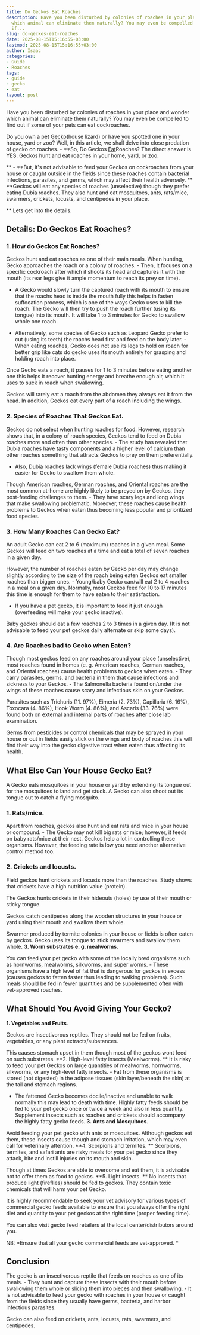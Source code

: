 ```yaml
---
title: Do Geckos Eat Roaches
description: Have you been disturbed by colonies of roaches in your place and wonder
  which animal can eliminate them naturally? You may even be compelled to find out
  if...
slug: do-geckos-eat-roaches
date: 2025-08-15T15:16:55+03:00
lastmod: 2025-08-15T15:16:55+03:00
author: Isaac
categories:
- Guide
- Roaches
tags:
- guide
- gecko
- eat
layout: post
---
```

Have you been disturbed by colonies of roaches in your place and wonder which animal can eliminate them naturally? You may even be compelled to find out if some of your pets can eat cockroaches.

Do you own a pet [Gecko](https://pestpolicy.com/do-geckos-eat-bed-bugs/)(house lizard) or have you spotted one in your house, yard or zoo? Well, in this article, we shall delve into close predation of gecko on roaches. - **So, Do Geckos [Eat](https://pestpolicy.com/do-cats-eat-lizards/)Roaches? The direct answer is YES. Geckos hunt and eat roaches in your home, yard, or zoo.

** - **But, it's not advisable to feed your Geckos on cockroaches from your house or caught outside in the fields since these roaches contain bacterial infections, parasites, and germs, which may affect their health adversely. ** **Geckos will eat any species of roaches (unselective) though they prefer eating Dubia roaches. They also hunt and eat mosquitoes, ants, rats/mice, swarmers, crickets, locusts, and centipedes in your place.

** Lets get into the details.

##  Details: Do Geckos Eat Roaches?

###  1. How do Geckos Eat Roaches?

Geckos hunt and eat roaches as one of their main meals. When hunting, Gecko approaches the roach or a colony of roaches. - Then, it focuses on a specific cockroach after which it shoots its head and captures it with the mouth (its rear legs give it ample momentum to reach its prey on time).

- A Gecko would slowly turn the captured roach with its mouth to ensure that the roachs head is inside the mouth fully this helps in fasten suffocation process, which is one of the ways Gecko uses to kill the roach. The Gecko will then try to push the roach further (using its tongue) into its mouth. It will take 1 to 3 minutes for Gecko to swallow whole one roach.

- Alternatively, some species of Gecko such as Leopard Gecko prefer to cut (using its teeth) the roachs head first and feed on the body later. - When eating roaches, Gecko does not use its legs to hold on roach for better grip like cats do gecko uses its mouth entirely for grasping and holding roach into place.

Once Gecko eats a roach, it pauses for 1 to 3 minutes before eating another one this helps it recover hunting energy and breathe enough air, which it uses to suck in roach when swallowing.

Geckos will rarely eat a roach from the abdomen they always eat it from the head. In addition, Geckos eat every part of a roach including the wings.

###  2. Species of Roaches That Geckos Eat.

Geckos do not select when hunting roaches for food. However, research shows that, in a colony of roach species, Geckos tend to feed on Dubia roaches more and often than other species. - The study has revealed that Dubia roaches have tasty components and a higher level of calcium than other roaches something that attracts Geckos to prey on them preferentially.

- Also, Dubia roaches lack wings (female Dubia roaches) thus making it easier for Gecko to swallow them whole.

Though American roaches, German roaches, and Oriental roaches are the most common at-home are highly likely to be preyed on by Geckos, they post-feeding challenges to them. - They have scary legs and long wings that make swallowing problematic. Moreover, these roaches cause health problems to Geckos when eaten thus becoming less popular and prioritized food species.

###  3. How Many Roaches Can Gecko Eat?

An adult Gecko can eat 2 to 6 (maximum) roaches in a given meal. Some Geckos will feed on two roaches at a time and eat a total of seven roaches in a given day.

However, the number of roaches eaten by Gecko per day may change slightly according to the size of the roach being eaten Geckos eat smaller roaches than bigger ones. - Young/baby Gecko can/will eat 2 to 4 roaches in a meal on a given day. Normally, most Geckos feed for 10 to 17 minutes this time is enough for them to have eaten to their satisfaction.

- If you have a pet gecko, it is important to feed it just enough (overfeeding will make your gecko inactive).

Baby geckos should eat a few roaches 2 to 3 times in a given day. (It is not advisable to feed your pet geckos daily alternate or skip some days).

###  4. Are Roaches bad to Gecko when Eaten?

Though most geckos feed on any roaches around your place (unselective), most roaches found in homes (e. g. American roaches, German roaches, and Oriental roaches) cause health problems to geckos when eaten. - They carry parasites, germs, and bacteria in them that cause infections and sickness to your Geckos. - The Salmonella bacteria found on/under the wings of these roaches cause scary and infectious skin on your Geckos.

Parasites such as Trichuris (11. 97%), Eimeria (2. 73%), Capillaria (6. 16%), Toxocara (4. 86%), Hook Worm (4. 86%), and Ascaris (33. 76%) were found both on external and internal parts of roaches after close lab examination.

Germs from pesticides or control chemicals that may be sprayed in your house or out in fields easily stick on the wings and body of roaches this will find their way into the gecko digestive tract when eaten thus affecting its health.

##  What Else Can Your House Gecko Eat?

A Gecko eats mosquitoes in your house or yard by extending its tongue out for the mosquitoes to land and get stuck. A Gecko can also shoot out its tongue out to catch a flying mosquito.

###  **1. Rats/mice.**

Apart from roaches, geckos also hunt and eat rats and mice in your house or compound. - The Gecko may not kill big rats or mice; however, it feeds on baby rats/mice at their nest. Geckos help a lot in controlling these organisms. However, the feeding rate is low you need another alternative control method too.

###  **2. Crickets and locusts.**

Field geckos hunt crickets and locusts more than the roaches. Study shows that crickets have a high nutrition value (protein).

The Geckos hunts crickets in their hideouts (holes) by use of their mouth or sticky tongue.

Geckos catch centipedes along the wooden structures in your house or yard using their mouth and swallow them whole.

Swarmer produced by termite colonies in your house or fields is often eaten by geckos. Gecko uses its tongue to stick swarmers and swallow them whole. **3. Worm substrates e. g. mealworms**.

You can feed your pet gecko with some of the locally bred organisms such as hornworms, mealworms, silkworms, and super worms. - These organisms have a high level of fat that is dangerous for geckos in excess (causes geckos to fatten faster thus leading to walking problems). Such meals should be fed in fewer quantities and be supplemented often with vet-approved roaches.

##  What Should You Avoid Giving Your Gecko?

**1. Vegetables and Fruits**.

Geckos are insectivorous reptiles. They should not be fed on fruits, vegetables, or any plant extracts/substances.

This causes stomach upset in them though most of the geckos wont feed on such substrates. **2. High-level fatty insects (Mealworms). ** It is risky to feed your pet Geckos on large quantities of mealworms, hornworms, silkworms, or any high-level fatty insects. - Fat from these organisms is stored (not digested) in the adipose tissues (skin layer/beneath the skin) at the tail and stomach regions.

- The fattened Gecko becomes docile/inactive and unable to walk normally this may lead to death with time. Highly fatty feeds should be fed to your pet gecko once or twice a week and also in less quantity. Supplement insects such as roaches and crickets should accompany the highly fatty gecko feeds. **3. Ants and Mosquitoes**.

Avoid feeding your pet gecko with ants or mosquitoes. Although geckos eat them, these insects cause though and stomach irritation, which may even call for veterinary attention. **4. Scorpions and termites. ** Scorpions, termites, and safari ants are risky meals for your pet gecko since they attack, bite and instill injuries on its mouth and skin.

Though at times Geckos are able to overcome and eat them, it is advisable not to offer them as food to geckos. **5. Light insects. ** No insects that produce light (fireflies) should be fed to geckos. They contain toxic chemicals that will harm your pet Gecko.

It is highly recommendable to seek your vet advisory for various types of commercial gecko feeds available to ensure that you always offer the right diet and quantity to your pet geckos at the right time (proper feeding time).

You can also visit gecko feed retailers at the local center/distributors around you.

NB: *Ensure that all your gecko commercial feeds are vet-approved. *

##  Conclusion

The gecko is an insectivorous reptile that feeds on roaches as one of its meals. - They hunt and capture these insects with their mouth before swallowing them whole or slicing them into pieces and then swallowing. - It is not advisable to feed your gecko with roaches in your house or caught from the fields since they usually have germs, bacteria, and harbor infectious parasites.

Gecko can also feed on crickets, ants, locusts, rats, swarmers, and centipedes.
